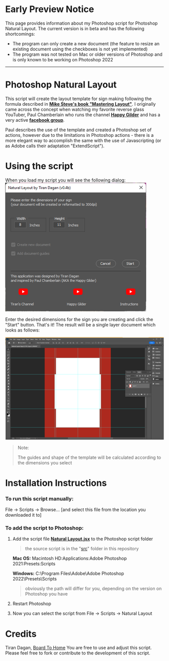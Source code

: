 Early Preview Notice
==============

This page provides information about my Photoshop script for Photoshop Natural Layout. The current version is in beta and has the following shortcomings:

* The program can only create a new document (the feature to resize an existing document using the checkboxes is not yet implemented)
* The program was not tested on Mac or older versions of Photoshop and is only known to be working on Photoshop 2022


---

Photoshop Natural Layout
========================

This script will create the layout template for sign making following the formula described in **[Mike Steve's book "Mastering Layout"](https://www.amazon.com/Mastering-Layout-Art-Eye-Appeal/dp/091138068X/ref=asc_df_091138068X/?tag=hyprod-20&linkCode=df0&hvadid=312138007830&hvpos=&hvnetw=g&hvrand=17271656727451405095&hvpone=&hvptwo=&hvqmt=&hvdev=c&hvdvcmdl=&hvlocint=&hvlocphy=9003526&hvtargid=pla-526333469028&psc=1&tag=&ref=&adgrpid=60258871097&hvpone=&hvptwo=&hvadid=312138007830&hvpos=&hvnetw=g&hvrand=17271656727451405095&hvqmt=&hvdev=c&hvdvcmdl=&hvlocint=&hvlocphy=9003526&hvtargid=pla-526333469028)**. I originally came across the concept when watching my favorite reverse glass YouTuber, Paul Chamberlain who runs the channel **[Happy Gilder](https://www.youtube.com/channel/UC5isMTsFMUaOR-AChVx0aVw)** and has a very active **[facebook group](https://www.facebook.com/groups/885469372033249/)**.

Paul describes the use of the template and created a Photoshop set of actions, however due to the limitations in Photoshop actions - there is a more elegant way to accomplish the same with the use of Javascripting (or as Adobe calls their adaptation "ExtendScript").

# Using the script

When you load my script you will see the following dialog:
![Main dialog](/doc/Main_Dialog.png)

Enter the desired dimensions for the sign you are creating and click the "Start" button. That's it! The result will be a single layer document which looks as follows:

![Resulting Document](doc/Document-visualization.png)

> Note:
>
> The guides and shape of the template will be calculated according to the dimensions you select

# Installation Instructions

### To run this script manually:

  File -> Scripts -> Browse...
  [and select this file from the location you downloaded it to]

### To add the script to Photoshop:

1. Add the script file **[Natural Layout.jsx](src/Natural%20Layout.jsx)** to the Photoshop script folder
   >the source script is in the "[src](src/)" folder in this repository

      **Mac OS:**
      Macintosh HD:Applications:Adobe Photoshop 2021:Presets:Scripts

      **Windows:**
      C:\Program Files\Adobe\Adobe Photoshop 2022\Presets\Scripts
      >obviously the path will differ for you, depending on the version on Photoshop you have

2. Restart Photoshop

3. Now you can select the script from File -> Scripts -> Natural Layout

# Credits

Tiran Dagan, [Board To Home](https://www.boardtohome.com)
You are free to use and adjust this script. Please feel free to fork or contribute to the development of this script.